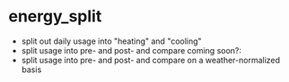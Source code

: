 # energy_split
* split out daily usage into "heating" and "cooling"
* split usage into pre- and post- and compare
coming soon?:
* split usage into pre- and post- and compare on a weather-normalized basis